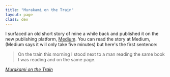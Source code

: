 ```yaml
---
title: "Murakami on the Train"
layout: page
class: dev
---
```

I surfaced an old short story of mine a while back and published it on the new publishing platform, [Medium](https://medium.com/p/83c2bc4bd240). You can read the story at Medium, (Medium says it will only take five minutes) but here's the first sentence: 

> On the train this morning I stood next to a man reading the same book I was reading and on the same page. 
> 

[*Murakami on the Train*](https://medium.com/p/83c2bc4bd240)